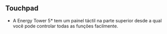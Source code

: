 ## Touchpad

* A Energy Tower 5* tem um painel táctil na parte superior desde a qual você pode controlar todas as funções facilmente.
